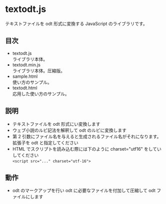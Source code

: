 # textodt.js
テキストファイルを odt 形式に変換する JavaScript のライブラリです。

## 目次
* textodt.js  
  ライブラリ本体。
* textodt.min.js  
  ライブラリ本体。圧縮版。
* sample.html  
  使い方のサンプル。
* textodt.html  
  応用した使い方のサンプル。

## 説明
* テキストファイルを odt 形式にい変換します
* ウェブ小説のルビ記法を解釈して odt のルビに変換します
* 第 2 引数にファイル名を与えると生成されるファイル名がそれになります。拡張子を odt と指定してください
* HTML でスクリプトを読み込む際には下のように charset="utf16" をしていしてください  
  `<script src="..." charset="utf-16">`

## 動作
* odt のマークアップを行い odt に必要なファイルを付加して圧縮して odt ファイルにします  
